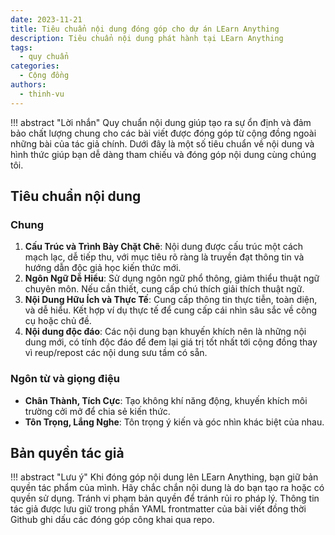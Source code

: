 ```yaml
---
date: 2023-11-21
title: Tiêu chuẩn nội dung đóng góp cho dự án LEarn Anything
description: Tiêu chuẩn nội dung phát hành tại LEarn Anything
tags:
  - quy chuẩn
categories:
  - Cộng đồng
authors:
  - thinh-vu
---
```


!!! abstract "Lời nhắn"
	Quy chuẩn nội dung giúp tạo ra sự ổn định và đảm bảo chất lượng chung cho các bài viết được đóng góp từ cộng đồng ngoài những bài của tác giả chính. Dưới đây là một số tiêu chuẩn về nội dung và hình thức giúp bạn dễ dàng tham chiếu và đóng góp nội dung cùng chúng tôi.

## Tiêu chuẩn nội dung
### Chung
1. **Cấu Trúc và Trình Bày Chặt Chẽ**: Nội dung được cấu trúc một cách mạch lạc, dễ tiếp thu, với mục tiêu rõ ràng là truyền đạt thông tin và hướng dẫn độc giả học kiến thức mới.
2. **Ngôn Ngữ Dễ Hiểu**: Sử dụng ngôn ngữ phổ thông, giảm thiểu thuật ngữ chuyên môn. Nếu cần thiết, cung cấp chú thích giải thích thuật ngữ.
3. **Nội Dung Hữu Ích và Thực Tế**: Cung cấp thông tin thực tiễn, toàn diện, và dễ hiểu. Kết hợp ví dụ thực tế để cung cấp cái nhìn sâu sắc về công cụ hoặc chủ đề.
4. **Nội dung độc đáo**: Các nội dung bạn khuyến khích nên là những nội dung mới, có tính độc đáo để đem lại giá trị tốt nhất tới cộng đồng thay vì reup/repost các nội dung sưu tầm có sẵn.

### Ngôn từ và giọng điệu
- **Chân Thành, Tích Cực**: Tạo không khí năng động, khuyến khích môi trường cởi mở để chia sẻ kiến thức.
- **Tôn Trọng, Lắng Nghe**: Tôn trọng ý kiến và góc nhìn khác biệt của nhau.

## Bản quyền tác giả
!!! abstract "Lưu ý"
	  Khi đóng góp nội dung lên LEarn Anything, bạn giữ bản quyền tác phẩm của mình. Hãy chắc chắn nội dung là do bạn tạo ra hoặc có quyền sử dụng. Tránh vi phạm bản quyền để tránh rủi ro pháp lý. Thông tin tác giả được lưu giữ trong phần YAML frontmatter của bài viết đồng thời Github ghi dấu các đóng góp công khai qua repo.